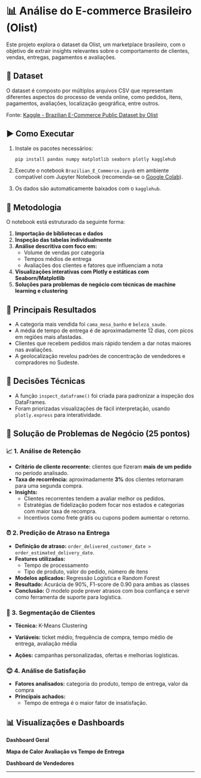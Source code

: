 # 📊 Análise do E-commerce Brasileiro (Olist)

Este projeto explora o dataset da Olist, um marketplace brasileiro, com o objetivo de extrair insights relevantes sobre o comportamento de clientes, vendas, entregas, pagamentos e avaliações.

## 📁 Dataset

O dataset é composto por múltiplos arquivos CSV que representam diferentes aspectos do processo de venda online, como pedidos, itens, pagamentos, avaliações, localização geográfica, entre outros.

Fonte: [Kaggle - Brazilian E-Commerce Public Dataset by Olist](https://www.kaggle.com/datasets/olistbr/brazilian-ecommerce)

## ▶️ Como Executar

1. Instale os pacotes necessários:
    ```bash
    pip install pandas numpy matplotlib seaborn plotly kagglehub
    ```

2. Execute o notebook `Brazilian_E_Commerce.ipynb` em ambiente compatível com Jupyter Notebook (recomenda-se o [Google Colab](https://colab.research.google.com/)).

3. Os dados são automaticamente baixados com o `kagglehub`.

## 🧠 Metodologia

O notebook está estruturado da seguinte forma:

1. **Importação de bibliotecas e dados**
2. **Inspeção das tabelas individualmente**
3. **Análise descritiva com foco em:**
   - Volume de vendas por categoria
   - Tempos médios de entrega
   - Avaliações dos clientes e fatores que influenciam a nota
4. **Visualizações interativas com Plotly e estáticas com Seaborn/Matplotlib**
5. **Soluções para problemas de negócio com técnicas de machine learning e clustering**

## 🎯 Principais Resultados

- A categoria mais vendida foi `cama_mesa_banho` e `beleza_saude`.
- A média de tempo de entrega é de aproximadamente 12 dias, com picos em regiões mais afastadas.
- Clientes que recebem pedidos mais rápido tendem a dar notas maiores nas avaliações.
- A geolocalização revelou padrões de concentração de vendedores e compradores no Sudeste.

## 📌 Decisões Técnicas

- A função `inspect_dataframe()` foi criada para padronizar a inspeção dos DataFrames.
- Foram priorizadas visualizações de fácil interpretação, usando `plotly.express` para interatividade.

## 💼 Solução de Problemas de Negócio (25 pontos)

### 📈 1. Análise de Retenção
- **Critério de cliente recorrente:** clientes que fizeram **mais de um pedido** no período analisado.
- **Taxa de recorrência:** aproximadamente **3%** dos clientes retornaram para uma segunda compra.
- **Insights:**
  - Clientes recorrentes tendem a avaliar melhor os pedidos.
  - Estratégias de fidelização podem focar nos estados e categorias com maior taxa de recompra.
  - Incentivos como frete grátis ou cupons podem aumentar o retorno.

### ⏰ 2. Predição de Atraso na Entrega
- **Definição de atraso:** `order_delivered_customer_date > order_estimated_delivery_date`.
- **Features utilizadas:**
  - Tempo de processamento
  - Tipo de produto, valor do pedido, número de itens
- **Modelos aplicados:** Regressão Logística e Random Forest
- **Resultado:** Acurácia de 90%, F1-score de 0.90 para ambas as classes
- **Conclusão:** O modelo pode prever atrasos com boa confiança e servir como ferramenta de suporte para logística.

### 👥 3. Segmentação de Clientes
- **Técnica:** K-Means Clustering
- **Variáveis:** ticket médio, frequência de compra, tempo médio de entrega, avaliação média

- **Ações:** campanhas personalizadas, ofertas e melhorias logísticas.

### 😊 4. Análise de Satisfação
- **Fatores analisados:** categoria do produto, tempo de entrega, valor da compra
- **Principais achados:**
  - Tempo de entrega é o maior fator de insatisfação.

## 📊 Visualizações e Dashboards 

 **Dashboard Geral**

 **Mapa de Calor**
**Avaliação vs Tempo de Entrega**

**Dashboard de Vendedores**

---
